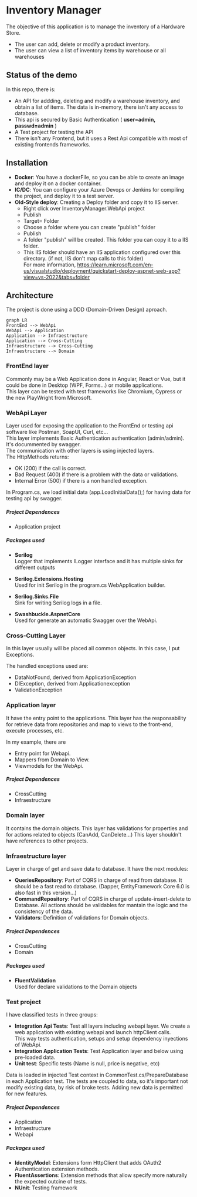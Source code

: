 

# Inventory Manager

The objective of this application is to manage the inventory of a Hardware Store.

- The user can add, delete or modify a product inventory.
- The user can view a list of inventory items by warehouse or all warehouses

## Status of the demo
In this repo, there is:
- An API for addding, deleting and modify a warehouse inventory, and obtain a list of items.
The data is in-memory, there isn't any access to database.
- This api is secured by Basic Authentication ( **user=admin, passwd=admin** )
- A Test project for testing the API
- There isn't any Frontend, but it uses a Rest Api compatible with most of existing frontends frameworks.

## Installation
- **Docker**: You have a dockerFile, so you can be able to create an image and deploy it on a docker container.
- **IC/DC**: You can configure your Azure Devops or Jenkins for compiling the project, and deploy it to a test server.
- **Old-Style deploy**: Creating a Deploy folder and copy it to IIS server.  
  - Right click over InventoryManager.WebApi project
  - Publish
  - Target= Folder
  - Choose a folder where you can create "publish" folder
  - Publish
  - A folder "publish" will be created. This folder you can copy it to a IIS folder.
  - This IIS folder should have an IIS application configured over this directory. (if not, IIS don't map calls to this folder)  
  For more information, https://learn.microsoft.com/en-us/visualstudio/deployment/quickstart-deploy-aspnet-web-app?view=vs-2022&tabs=folder

## Architecture
The project is done using a DDD (Domain-Driven Design) aproach.

```mermaid
graph LR
FrontEnd --> WebApi
WebApi --> Application
Application --> Infraestructure
Application --> Cross-Cutting
Infraestructure --> Cross-Cutting
Infraestructure --> Domain
```

### FrontEnd layer
Commonly may be a Web Application done in Angular, React or Vue, but it could be done in Desktop (WPF, Forms...) or mobile applications.  
This layer can be tested with test frameworks like Chromium, Cypress or the new PlayWright from Microsoft. 

### WebApi Layer  
Layer used for exposing the application to the FrontEnd or testing api software like Postman, SoapUI, Curl, etc...  
This layer implements Basic Authentication authentication (admin/admin).  
It's docummented by swagger.  
The communication with other layers is using injected layers.  
The HttpMethods returns:
- OK (200) if the call is correct.
- Bad Request (400) if there is a problem with the data or validations.
- Internal Error (500) if there is a non handled exception.

In Program.cs, we load initial data (app.LoadInitialData();) for having data for testing api by swagger.

##### Project Dependences
- Application project 

##### Packages used
- **Serilog**  
Logger that implements ILogger interface and it has multiple sinks for different outputs

- **Serilog.Extensions.Hosting**  
Used for init Serilog in the program.cs WebApplication builder.

- **Serilog.Sinks.File**  
Sink for writing Serilog logs in a file.

- **Swashbuckle.AspnetCore**  
Used for generate an automatic Swagger over the WebApi.


### Cross-Cutting Layer
In this layer usually will be placed all common objects.
In this case, I put Exceptions.

The handled exceptions used are:
- DataNotFound, derived from ApplicationException
- DIException, derived from Applicationexception
- ValidationException

### Application layer
It have the entry point to the applications. This layer has the responsability for retrieve data from repositories and map to views to the front-end, execute processes, etc.

In my example, there are 
- Entry point for Webapi.
- Mappers from Domain to View.
- Viewmodels for the WebApi.

##### Project Dependences
- CrossCutting
- Infraestructure


### Domain layer
It contains the domain objects. This layer has validations for properties and for actions related to objects (CanAdd, CanDelete...)
This layer shouldn't have references to other projects.


### Infraestructure layer
Layer in charge of get and save data to database.
It have the next modules:
- **QueriesRepository**: Part of CQRS in charge of read from database.  It should be a fast read to database. (Dapper, EntityFramework Core 6.0 is also fast in this version...)
- **CommandRepository**: Part of CQRS in charge of update-insert-delete to Database. All actions should be validables for mantain the logic and the consistency of the data.
- **Validators**: Definition of validations for Domain objects.

##### Project Dependences
- CrossCutting
- Domain

##### Packages used
- **FluentValidation**  
Used for declare validations to the Domain objects

### Test project
I have classified tests in three groups:
- **Integration Api Tests**: Test all layers including webapi layer. We create a web application with existing webapi and launch httpClient calls.  
This way tests authentication, setups and setup dependency inyections of WebApi.
- **Integration Application Tests**: Test Application layer and below using pre-loaded data.  
- **Unit test**: Specific tests (Name is null, price is negative, etc)

Data is loaded in injected Test context in CommonTest.cs/PrepareDatabase in each Application test.
The tests are coupled to data, so it's important not modify existing data, by risk of broke tests.
Adding new data is permitted for new features.

##### Project Dependences
- Application
- Infraestructure
- Webapi

##### Packages used
- **IdentityModel**: Extensions form HttpClient that adds OAuth2 Authentication extension methods.
- **FluentAssertions**: Extension methods that allow specify more naturally the expected outcine of tests.
- **NUnit**: Testing framework



